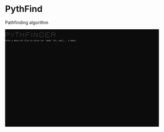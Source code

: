 # PythFind
Pathfinding algorithm

![Pathfinding...](https://github.com/btonasse/PythFind/blob/master/demo/pythfinder.gif)
